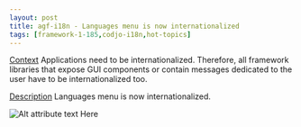 ```yaml
---
layout: post
title: agf-i18n - Languages menu is now internationalized
tags: [framework-1-185,codjo-i18n,hot-topics]
---
```

<u>Context</u>
Applications need to be internationalized. Therefore, all framework libraries that expose GUI components or contain messages dedicated to the user have to be internationalized too.

<u>Description</u>
Languages menu is now internationalized.

![Alt attribute text Here](attachments/englishmenu.PNG|align=center)